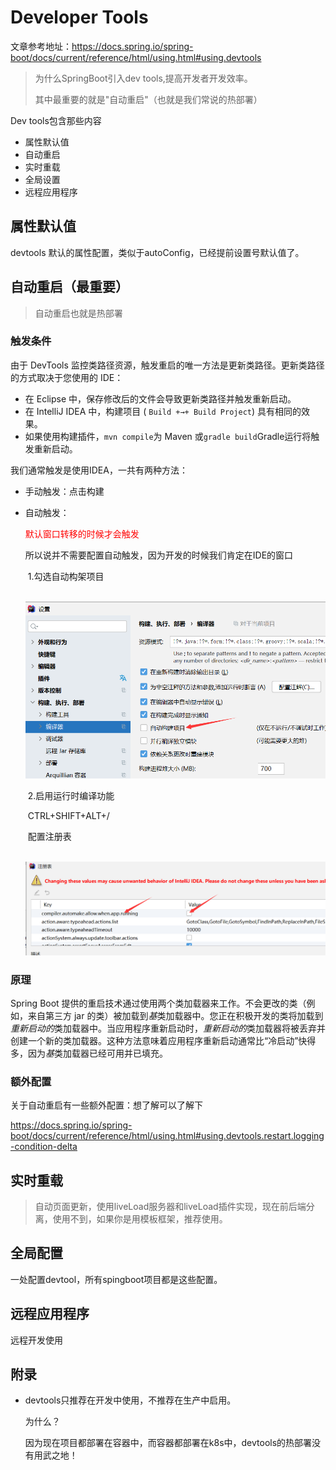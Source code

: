 # Developer Tools

文章参考地址：https://docs.spring.io/spring-boot/docs/current/reference/html/using.html#using.devtools

> 为什么SpringBoot引入dev tools,提高开发者开发效率。
>
> 其中最重要的就是"自动重启"（也就是我们常说的热部署）

Dev tools包含那些内容

* 属性默认值
* 自动重启
* 实时重载
* 全局设置
* 远程应用程序

## 属性默认值

devtools 默认的属性配置，类似于autoConfig，已经提前设置号默认值了。

## 自动重启（最重要）

> 自动重启也就是热部署

### 触发条件

由于 DevTools 监控类路径资源，触发重启的唯一方法是更新类路径。更新类路径的方式取决于您使用的 IDE：

- 在 Eclipse 中，保存修改后的文件会导致更新类路径并触发重新启动。
- 在 IntelliJ IDEA 中，构建项目 ( `Build +→+ Build Project`) 具有相同的效果。
- 如果使用构建插件，`mvn compile`为 Maven 或`gradle build`Gradle运行将触发重新启动。



我们通常触发是使用IDEA，一共有两种方法：

* 手动触发：点击构建

* 自动触发：

  <p style="color:red">默认窗口转移的时候才会触发</p>

  所以说并不需要配置自动触发，因为开发的时候我们肯定在IDE的窗口

  ​	1.勾选自动构架项目

  ​	![image-20211017215450147](img/image-20211017215450147.png)

  ​	2.启用运行时编译功能

  ​		CTRL+SHIFT+ALT+/

  ​		配置注册表

  ​	![image-20211017215601945](img/image-20211017215601945.png)

### 原理

Spring Boot 提供的重启技术通过使用两个类加载器来工作。不会更改的类（例如，来自第三方 jar 的类）被加载到*基*类加载器中。您正在积极开发的类将加载到*重新启动的*类加载器中。当应用程序重新启动时，*重新启动的*类加载器将被丢弃并创建一个新的类加载器。这种方法意味着应用程序重新启动通常比“冷启动”快得多，因为*基*类加载器已经可用并已填充。

### 额外配置

关于自动重启有一些额外配置：想了解可以了解下

https://docs.spring.io/spring-boot/docs/current/reference/html/using.html#using.devtools.restart.logging-condition-delta

## 实时重载

> 自动页面更新，使用liveLoad服务器和liveLoad插件实现，现在前后端分离，使用不到，如果你是用模板框架，推荐使用。

## 全局配置

一处配置devtool，所有spingboot项目都是这些配置。

## 远程应用程序

远程开发使用

## 附录

* devtools只推荐在开发中使用，不推荐在生产中启用。

  为什么？

  ​	因为现在项目都部署在容器中，而容器都部署在k8s中，devtools的热部署没有用武之地！

  